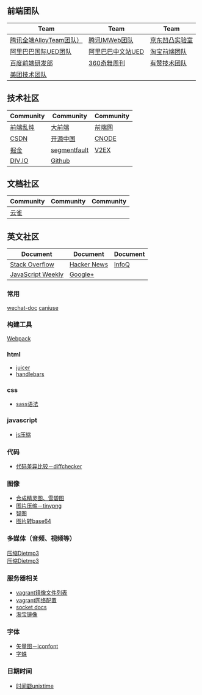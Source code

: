## 前端团队

Team | Team | Team
--- | --- | ---
[腾讯全端AlloyTeam团队）](http://www.alloyteam.com) | [腾讯IMWeb团队](http://imweb.io) | [京东凹凸实验室](https://aotu.io)
[阿里巴巴国际UED团队](http://www.aliued.com) | [阿里巴巴中文站UED](http://www.aliued.cn) | [淘宝前端团队](http://taobaofed.org)
[百度前端研发部](http://fex.baidu.com) | [360奇舞周刊](https://weekly.75team.com)  | [有赞技术团队](https://tech.youzan.com)
[美团技术团队](https://tech.meituan.com) |  | 

## 技术社区
Community | Community | Community
--- | --- | ---
[前端乱炖](http://www.html-js.com) | [大前端](http://www.daqianduan.com) | [前端网](http://www.qdfuns.com)
[CSDN](http://www.csdn.net) | [开源中国](https://www.oschina.net) | [CNODE](https://cnodejs.org)
[掘金](https://juejin.im) | [segmentfault](https://segmentfault.com) | [V2EX](https://www.v2ex.com)
[DIV.IO](https://div.io) | [Github](https://github.com) |

## 文档社区

Community | Community | Community
--- | --- | ---
[云雀](https://www.yuque.com/) |  |


## 英文社区

Document | Document | Document
--- | --- | ---
[Stack Overflow](https://stackoverflow.com) | [Hacker News](https://news.ycombinator.com) | [InfoQ](https://www.infoq.com/)
[JavaScript Weekly](https://javascriptweekly.com/issues) | [Google+](https://plus.google.com/)


### 常用
<a href="https://github.com/unclay/wechat-doc" target="_blank">wechat-doc</a>
<a href="http://caniuse.com/" target="_blank">caniuse</a>

### 构建工具
<a href="https://github.com/unclay/doc/blob/master/webpack.md" target="_blank">Webpack</a>  

### html
+ <a href="http://juicer.name/" target="_blank">juicer</a>  
+ <a href="http://handlebarsjs.com/">handlebars</a>  

### css
+ <a href="http://www.ruanyifeng.com/blog/2012/06/sass.html" target="_blank">sass语法</a>

### javascript
+ <a href="http://tool.oschina.net/jscompress" target="_blank">js压缩</a>

### 代码
+ <a href="https://www.diffchecker.com/" target="_blank">代码差异比较－diffchecker</a>

### 图像  
+ <a href="http://alloyteam.github.io/gopng/" target="_blank">合成精灵图、雪碧图</a>  
+ <a href="https://tinypng.com/" target="_blank">图片压缩－tinypng</a>  
+ <a href="http://zhitu.isux.us/" target="_blank">智图</a>  
+ <a href="http://tool.css-js.com/base64.html" target="_blank">图片转base64</a>

### 多媒体（音频、视频等）  
<a href="http://www.softpedia.com/get/Multimedia/Audio/Audio-Convertors/DietMP3.shtml" target="_blank">压缩Dietmp3</a>  
<a href="http://pan.baidu.com/s/1i4ozMrr" target="_blank">压缩Dietmp3</a>

### 服务器相关
+ <a href="http://www.vagrantbox.es/" target="_blank">vagrant镜像文件列表</a>  
+ <a href="http://docs.vagrantup.com/v2/networking/public_network.html" target="_blank">vagrant网络配置</a>  
+ <a href="http://socket.io/docs/" target="_blank">socket docs</a>  
+ <a href="http://npm.taobao.org/" target="_blank">淘宝镜像</a>
### 字体  
+ <a href="http://www.iconfont.cn/" target="_blank">矢量图－iconfont</a>  
+ <a href="http://font-spider.org/" target="_blank">字蛛</a>  

### 日期时间
+ <a href="http://tool.chinaz.com/Tools/unixtime.aspx" target="_blank">时间戳unixtime</a>

### 
